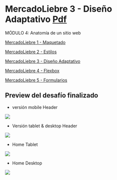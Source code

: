 # MercadoLiebre 3 - Diseño Adaptativo [Pdf](https://github.com/EveNavarro/mercadoLiebre4-Flexbox/blob/master/Ejercitacion%20pdf/pdf%20-%20Ejercitaci%C3%B3n%20Flexbox.pdf)
MÓDULO 4: Anatomía de un sitio web

[MercadoLiebre 1 - Maquetado](https://github.com/EveNavarro/mercadoLiebre-Maquetado)


[MercadoLiebre 2 - Estilos](https://github.com/EveNavarro/mercadoLiebre2-Estilos)


[MercadoLiebre 3 - Diseño Adaptativo](https://github.com/EveNavarro/mercadoLiebre3-Adaptativo)

[MercadoLiebre 4 - Flexbox](https://github.com/EveNavarro/mercadoLiebre4-Flexbox)

[MercadoLiebre 5 - Formularios](https://github.com/EveNavarro/mercadoLiebre5-Formularios)


## Preview del desafío finalizado

- versión mobile Header

<img src="https://github.com/EveNavarro/mercadoLiebre4-Flexbox/blob/master/public/img/mobile-header.png">

- Versión tablet & desktop Header
<img src="https://github.com/EveNavarro/mercadoLiebre4-Flexbox/blob/master/public/img/header-desktop-tablet.png">

- Home Tablet
<img src="https://github.com/EveNavarro/mercadoLiebre4-Flexbox/blob/master/public/img/home-tablet.png">

- Home Desktop
<img src="https://github.com/EveNavarro/mercadoLiebre4-Flexbox/blob/master/public/img/home-desktop.png">
